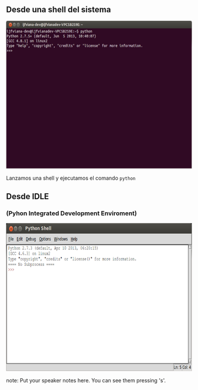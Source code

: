 ## Desde una shell del sistema

<a class="fancybox" href="img/terminal.png" data-fancybox-group="gallery" title="Terminal">
<img height="400px" src="img/terminal.redimensionado.png" alt="Terminal">
</a>

Lanzamos una shell y ejecutamos el comando `python`



##  Desde IDLE
### (Pyhon Integrated Development Enviroment)

<a class="fancybox" href="img/idle.png" data-fancybox-group="gallery" title="IDLE">
<img height="400px" src="img/idle.png" alt="IDLE">
</a>

note:
    Put your speaker notes here.
    You can see them pressing 's'.
